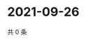 # 2021-09-26

共 0 条

<!-- BEGIN WEIBO -->
<!-- 最后更新时间 Sun Sep 26 2021 22:09:36 GMT+0800 (China Standard Time) -->

<!-- END WEIBO -->
